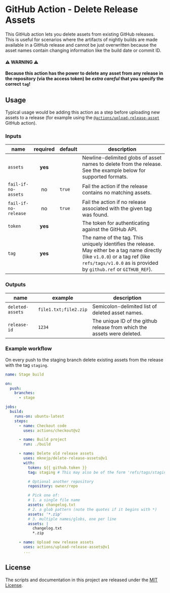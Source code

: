 # GitHub Action - Delete Release Assets

This GitHub action lets you delete assets from existing GitHub releases. This is useful for scenarios where the artifacts of nightly builds are made available in a GitHub release and cannot be just overwritten because the asset names contain changing information like the build date or commit ID.

#### ⚠ WARNING ⚠
**Because this action has the power to delete any asset from any release in the repository (via the access token) be _extra careful_ that you specify the correct `tag`!**

## Usage

Typical usage would be adding this action as a step before uploading new assets to a release (for example using the [`@actions/upload-release-asset`](https://www.github.com/actions/upload-release-asset) GitHub action).

### Inputs

| name                 | required | default | description
|----------------------|:--------:|---------|-------------
| `assets`             | **yes**  |         | Newline-delimited globs of asset names to delete from the release. See the example below for supported formats.
| `fail-if-no-assets`  | no       | `true`  | Fail the action if the release contains no matching assets.
| `fail-if-no-release` | no       | `true`  | Fail the action if no release associated with the given tag was found.
| `token`              | **yes**  |         | The token for authenticating against the GitHub API.
| `tag`                | **yes**  |         | The name of the tag. This uniquely identifies the release. May either be a tag name directly (like `v1.0.0`) or a tag ref (like `refs/tags/v1.0.0` as is provided by `github.ref` or `GITHUB_REF`).

### Outputs

| name             | example               | description
|------------------|-----------------------|-------------
| `deleted-assets` | `file1.txt;file2.zip` | Semicolon-delimited list of deleted asset names.
| `release-id`     | `1234`                | The unique ID of the github release from which the assets were deleted.

### Example workflow

On every push to the staging branch delete existing assets from the release with the tag `staging`.

```yaml
name: Stage build

on:
  push:
    branches:
      - stage

jobs:
  build:
    runs-on: ubuntu-latest
    steps:
      - name: Checkout code
        uses: actions/checkout@v2

      - name: Build project
        run: ./build

      - name: Delete old release assets
        uses: mknejp/delete-release-assets@v1
        with:
          token: ${{ github.token }}
          tag: staging # This may also be of the form 'refs/tags/staging'

          # Optional another repository
          repository: owner/repo

          # Pick one of:
          # 1. a single file name
          assets: changelog.txt
          # 2. a glob pattern (note the quotes if it begins with *)
          assets: '*.zip'
          # 3. multiple names/globs, one per line
          assets: |
            changelog.txt
            *.zip

      - name: Upload new release assets
        uses: actions/upload-release-assets@v1
        ...
```

## License

The scripts and documentation in this project are released under the [MIT License](LICENSE).
